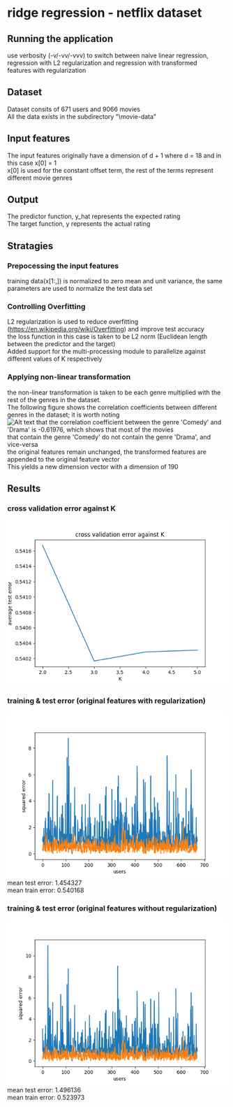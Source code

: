 # ridge regression - netflix dataset
## Running the application 
use verbosity (-v/-vv/-vvv) to switch between naive linear regression, regression with L2 regularization and regression with transformed <br> 
features with regularization <br> 
## Dataset 
Dataset consits of 671 users and 9066 movies <br> 
All the data exists in the subdirectory "\movie-data" <br>
## Input features
The input features originally have a dimension of d + 1 where d = 18 and in this case x[0] = 1 <br> 
x[0] is used for the constant offset term, the rest of the terms represent different movie genres <br> 
## Output 
The predictor function, y_hat represents the expected rating <br>
The target function, y represents the actual rating <br> 
## Stratagies
### Prepocessing the input features
training data(x[1:,]) is normalized to zero mean and unit variance, the same parameters are used to normalize the test data set <br>
### Controlling Overfitting
L2 regularization is used to reduce overfitting (https://en.wikipedia.org/wiki/Overfitting) and improve test accuracy <br> 
the loss function in this case is taken to be L2 norm (Euclidean length between the predictor and the target) <br> 
Added support for the multi-processing module to parallelize against different values of K respectively <br> 
### Applying non-linear transformation
the non-linear transformation is taken to be each genre multiplied with the rest of the genres in the dataset. <br>
The following figure shows the correlation coefficients between different genres in the dataset; it is worth noting <br> 
![Alt text](https://github.com/aa18514/Python/blob/master/netflix-regression/correlation_coefficients.png "Correlation coefficients")
that the correlation coefficient between the genre 'Comedy' and 'Drama' is -0.61976, which shows that most of the movies <br>
that contain the genre 'Comedy' do not contain the genre 'Drama', and vice-versa  <br> 
the original features remain unchanged, the transformed features are appended to the original feature vector <br>
This yields a new dimension vector with a dimension of 190 <br>  
## Results
### cross validation error against K
![Alt text](https://github.com/aa18514/Python/blob/master/netflix_regression/cross_validation_error.png "Cross Validation Error versus K") <br>
### training & test error (original features with regularization)
![Alt text](https://github.com/aa18514/Python/blob/master/netflix_regression/test_train_error.png "training/test error for each User" ) <br>
mean test error: 1.454327 <br> 
mean train error: 0.540168 <br>
### training & test error (original features without regularization)
![Alt text](https://github.com/aa18514/Python/blob/master/netflix_regression/regression_without_regularization.png "training/test error for each User") <br> 
mean test error: 1.496136 <br>
mean train error: 0.523973 <br>